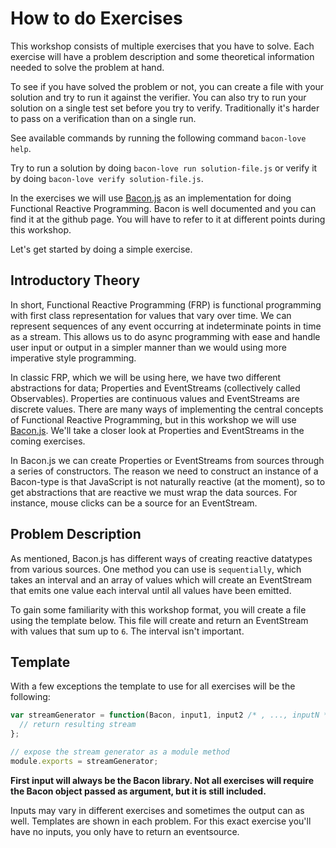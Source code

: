 # How to do Exercises

This workshop consists of multiple exercises that you have to solve. Each exercise
will have a problem description and some theoretical information
needed to solve the problem at hand.

To see if you have solved the problem or not, you can create a file with your solution
and try to run it against the verifier. You can also try to run your solution on a single
test set before you try to verify. Traditionally it's harder to pass on a verification than
on a single run.

See available commands by running the following command `bacon-love help`.

Try to run a solution by doing ```bacon-love run solution-file.js``` or verify it by
doing ```bacon-love verify solution-file.js```.

In the exercises we will use [Bacon.js](https://github.com/baconjs/bacon.js)
as an implementation for doing Functional Reactive Programming. Bacon is well
documented and you can find it at the github page. You will have to refer to
it at different points during this workshop.

Let's get started by doing a simple exercise.

## Introductory Theory

In short, Functional Reactive Programming (FRP) is functional programming with
first class representation for values that vary over time. We can represent
sequences of any event occurring at indeterminate points in time as a stream.
This allows us to do async programming with ease and handle user input or
output in a simpler manner than we would using more imperative style
programming.

In classic FRP, which we will be using here, we have two different
abstractions for data; Properties and EventStreams (collectively called
Observables). Properties are continuous values and EventStreams are discrete
values. There are many ways of implementing the central concepts of Functional
Reactive Programming, but in this workshop we will use
[Bacon.js](https://github.com/baconjs/bacon.js). We'll take a closer look at
Properties and EventStreams in the coming exercises.

In Bacon.js we can create Properties or EventStreams from sources through a
series of constructors. The reason we need to construct an instance of a
Bacon-type is that JavaScript is not naturally reactive (at the moment), so to
get abstractions that are reactive we must wrap the data sources. For
instance, mouse clicks can be a source for an EventStream.

## Problem Description

As mentioned, Bacon.js has different ways of creating reactive datatypes from
various sources. One method you can use is `sequentially`, which takes an
interval and an array of values which will create an EventStream that emits
one value each interval until all values have been emitted.

To gain some familiarity with this workshop format, you will create a file
using the template below. This file will create and return an EventStream with
values that sum up to `6`. The interval isn't important.

## Template

With a few exceptions the template to use for all exercises will be the following:

```javascript
var streamGenerator = function(Bacon, input1, input2 /* , ..., inputN */ ) {
  // return resulting stream
};

// expose the stream generator as a module method
module.exports = streamGenerator;
```

**First input will always be the Bacon library. Not all exercises will require the
Bacon object passed as argument, but it is still included.**

Inputs may vary in different exercises and sometimes the output can as well. Templates
are shown in each problem. For this exact exercise you'll have no inputs, you only
have to return an eventsource.